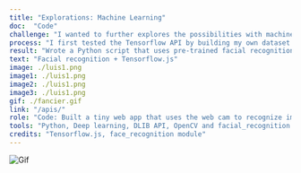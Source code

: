 ```yaml
---
title: "Explorations: Machine Learning"
doc:  "Code"
challenge: "I wanted to further explores the possibilities with machine learning and Python"
process: "I first tested the Tensorflow API by building my own dataset of vegetable photos to train the classifier to classify different vegetables on the terminal. I then discovered the Tensorflow Javascript library and tested Tensorflow and the Mobilenet dataset on the browser against pictures of my dogs using transfer learning."
result: "Wrote a Python script that uses pre-trained facial recognition networks to recognize my boyfriend in photos to freak him out. It can recognize each person's face in the photo as a face encoding and compare them to the sample photo I provided."
text: "Facial recognition + Tensorflow.js"
image: ./luis1.png
image1: ./luis1.png
image2: ./luis1.png
image3: ./luis1.png
gif: ./fancier.gif
link: "/apis/"
role: "Code: Built a tiny web app that uses the web cam to recognize images using the Mobilenet dataset"
tools: "Python, Deep learning, DLIB API, OpenCV and facial_recognition model"
credits: "Tensorflow.js, face_recognition module"
---
```


![Gif](machinelearning.gif)
